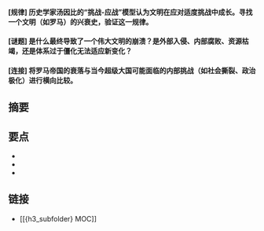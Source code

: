#### [规律] 历史学家汤因比的“挑战-应战”模型认为文明在应对适度挑战中成长。寻找一个文明（如罗马）的兴衰史，验证这一规律。


#### [谜题] 是什么最终导致了一个伟大文明的崩溃？是外部入侵、内部腐败、资源枯竭，还是体系过于僵化无法适应新变化？


#### [连接] 将罗马帝国的衰落与当今超级大国可能面临的内部挑战（如社会撕裂、政治极化）进行横向比较。


## 摘要


## 要点

- 
- 
- 

## 链接

- [[{h3_subfolder} MOC]]
